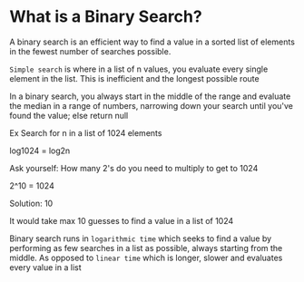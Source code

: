 # What is a Binary Search?
A binary search is an efficient way to find a value in a sorted list of elements in the fewest number of searches possible.

`Simple search` is where in a list of n values, you evaluate every single element in the list. This is inefficient and the longest possible route

In a binary search, you always start in the middle of the range and evaluate the median in a range of numbers, narrowing down your search until you've found the value; else return null

Ex Search for n in a list of 1024 elements 

log1024 = log2n 

Ask yourself: How many 2's do you need to multiply to get to 1024

2^10 = 1024

Solution: 10 

It would take max 10 guesses to find a value in a list of 1024

Binary search runs in `logarithmic time` which seeks to find a value by performing as few searches in a list as possible, always starting from the middle. As opposed to `linear time` which is longer, slower and evaluates every value in a list
